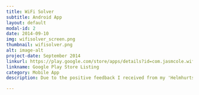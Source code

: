 ```yaml
---
title: WiFi Solver
subtitle: Android App
layout: default
modal-id: 2
date: 2014-09-10
img: wifisolver_screen.png
thumbnail: wifisolver.png
alt: image-alt
project-date: September 2014
linkurl: https://play.google.com/store/apps/details?id=com.jasmcole.wifisolver
linkname: Google Play Store Listing
category: Mobile App
description: Due to the positive feedback I received from my 'Helmhurts' blog post, I decided to write an Android app which was able to simulate WiFi propagation in 2D. The app has been a moderate success so far, selling in excess of 15,000 units across mobile and ChromeOS. I plan to eventually write versions for iOS and desktop too.

---
```


